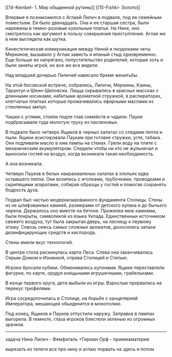 [[14-Kembel- 1. Мир обыденной рутины]]
[[15-Fishki- Золото]]
 
Впервые я познакомился с Аглаей Лилич в подвале, под ее семейным поместьем. Ей было двенадцать. Она и ее старшая сестра, были наряжены в темно-розовые кукольные платья. На Нине, оно смотрелось как аргумент в пользу совершения преступления. Аглая же в нем выглядела как шутка. 

Кинестетическая коммуникация между Ниной и пиздюками четы Меркинов, вызывало у Аглаи зависть и ипаный стыд одновременно. Еще больше ее напрягало, попустительство родителей, которые хоть и были заняты игрой, но все же все видели.

Над младшей дочерью Лиличей нависало бремя женитьбы.

На этой бесовской встрече, собрались, Лиличи, Меркины, Каины, Тарантул и Шеин-Шиловски. Лицца скрывались в красных массках с длинными носиками, набитыми ароматной стружкой, в распираторах, клетчатых платках которые промачивались ефирными маслами из стеклянных ампул. 

Чашки с углями, стояли подле глав симейств и чадили. Пауки подбрасывали туда молотую труху из пасленовых.

В подвале было четверо Ящиков в черных халатах со следами пепла и пыли. Ящики асистировали Паукам при готовке стружки, угля, табака. Они подливали масло в хим лампы на стенах. Грели воду на плите с механическим акумулятором. Следили чтобы ни кто не жульничал и выносили гостей на воздух, когда возникала такая необходимость. 

А она возникала.  

Четверо Пауков в белых  накрахмаленых халатах в хлопьях едва остывшего пепла. Они возились с иголками, трубочками, проводками и скрипящими апаратами, собирая образцы у гостей и помогая сохранять бодрость духа.

Подвал был частью модернизированного фундамента Столицы. Стены из не шлифованных камней, размерами от детского кулака и до бычьего черепа. Держалось оно вместе на бетоне. Прожилки меж камнями, были покрыты, символикой из языка Уклада. Единственныи источником свежего воздуха, тут была закрытая дверь, на лесницу к первому этажу. Сквозь смесь самых сложных ароматов, доносились запахи дезинфицирующих средств и кислорода. 

Стены имели вкус технологий.

В центре стола раскинулась карта Леса. Слева она заканчивалась Серым Домом и Изнанкой, справа Столицей и Степью. 

Игроки бросали кубики. Обменивались купонами. Ящики переставляли фигурки, по карте, орудуя изящьными игрушечными, грабельками.

В конце первого круга, дети выбыли из игры. Взрослые прервались на перекус трюфелями.

Игра сосредоточилась в Столице, на борьбе с канцелярией Императора, мешающей обьеденится в монополию.  

Под конец, Ящиков и Пауков отпустили наружу. Заправка в лампах выгорела. В темноте, глаза игроков блестели зеленью из огромных зрачков. 

***




задача 
	Нина Лилич - Фемфаталь
	+Герман Орф 
		- приммаматерия

вырезать из телеги все про нину и аглаю
порвать на здесь и потом


